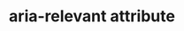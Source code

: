 ---
{
  "title": "aria-relevant attribute",
  "description": "Indicates what notifications the user agent will trigger when the accessibility tree within a live region is modified. See related aria-relevant.",
  "category": "aria",
  "keywords": [
    "aria-relevant attribute"
  ],
  "last_test_date": "2020-04-13",
  "test_results_url": "https://a11ysupport.io/tech/aria/aria-relevant_attribute",
  "stats": {
    "dragon_win": {
      "chrome": {
        "80": "na"
      }
    },
    "jaws": {
      "chrome": {
        "80": "a"
      },
      "ie": {
        "11": "y"
      },
      "firefox": {
        "74": "a"
      }
    },
    "narrator": {
      "edge": {
        "44": "u"
      }
    },
    "nvda": {
      "chrome": {
        "80": "a"
      },
      "firefox": {
        "74": "a"
      }
    },
    "talkback": {
      "and_chr": {
        "80": "a"
      }
    },
    "va_and": {
      "and_chr": {
        "80": "na"
      }
    },
    "vo_ios": {
      "ios_saf": {
        "13.4": "a"
      }
    },
    "vo_macos": {
      "safari": {
        "13.1": "a"
      }
    },
    "orca": {
      "firefox": {
        "74": "a"
      }
    },
    "vc_ios": {
      "ios_saf": {
        "13.4": "na"
      }
    },
    "vc_macos": {
      "safari": {
        "13.1": "na"
      }
    },
    "wsr": {
      "chrome": {
        "80": "na"
      }
    }
  },
  "links": {
    "ARIA spec for aria-relevant": "https://www.w3.org/TR/wai-aria-1.1/#aria-relevant"
  }
}
---